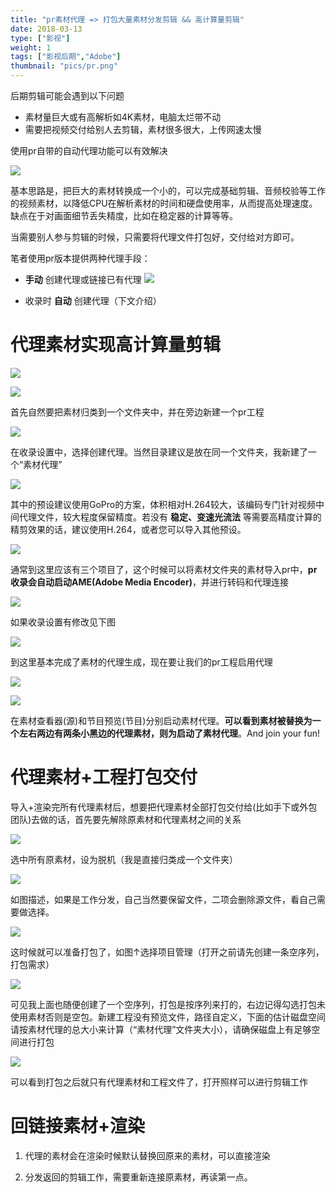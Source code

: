 ```yaml
---
title: "pr素材代理 => 打包大量素材分发剪辑 && 高计算量剪辑"
date: 2018-03-13
type: ["影视"]
weight: 1
tags: ["影视后期","Adobe"]
thumbnail: "pics/pr.png"
---
```




后期剪辑可能会遇到以下问题

- 素材量巨大或有高解析如4K素材，电脑太烂带不动
- 需要把视频交付给别人去剪辑，素材很多很大，上传网速太慢

使用pr自带的自动代理功能可以有效解决

![](/pics/proxy/00.png)

基本思路是，把巨大的素材转换成一个小的，可以完成基础剪辑、音频校验等工作的视频素材，以降低CPU在解析素材的时间和硬盘使用率，从而提高处理速度。缺点在于对画面细节丢失精度，比如在稳定器的计算等等。

当需要别人参与剪辑的时候，只需要将代理文件打包好，交付给对方即可。

笔者使用pr版本提供两种代理手段：

- **手动** 创建代理或链接已有代理
  ![](/pics/proxy/01-1.png)

- 收录时 **自动** 创建代理（下文介绍）

# 代理素材实现高计算量剪辑

![](/pics/proxy/01.png)

![](/pics/proxy/02.png)

首先自然要把素材归类到一个文件夹中，并在旁边新建一个pr工程

![](/pics/proxy/03.png)

在收录设置中，选择创建代理。当然目录建议是放在同一个文件夹，我新建了一个“素材代理”

![](/pics/proxy/04.png)

其中的预设建议使用GoPro的方案，体积相对H.264较大，该编码专门针对视频中间代理文件，较大程度保留精度。若没有 **稳定、变速光流法** 等需要高精度计算的精剪效果的话，建议使用H.264，或者您可以导入其他预设。

![](/pics/proxy/05.png)

通常到这里应该有三个项目了，这个时候可以将素材文件夹的素材导入pr中，**pr收录会自动启动AME(Adobe Media Encoder)**，并进行转码和代理连接

![](/pics/proxy/06.png)

如果收录设置有修改见下图

![](/pics/proxy/07.png)

到这里基本完成了素材的代理生成，现在要让我们的pr工程启用代理

![](/pics/proxy/08.png)

![](/pics/proxy/09.png)

在素材查看器(源)和节目预览(节目)分别启动素材代理。**可以看到素材被替换为一个左右两边有两条小黑边的代理素材，则为启动了素材代理**。And join your fun!

# 代理素材+工程打包交付

导入+渲染完所有代理素材后，想要把代理素材全部打包交付给(比如手下或外包团队)去做的话，首先要先解除原素材和代理素材之间的关系

![](/pics/proxy/10.png)

选中所有原素材，设为脱机（我是直接归类成一个文件夹）

![](/pics/proxy/11.png)

如图描述，如果是工作分发，自己当然要保留文件，二项会删除源文件，看自己需要做选择。

![](/pics/proxy/12.png)

这时候就可以准备打包了，如图↑选择项目管理（打开之前请先创建一条空序列，打包需求）

![](/pics/proxy/13.png)

可见我上面也随便创建了一个空序列，打包是按序列来打的，右边记得勾选打包未使用素材否则是空包。新建工程没有预览文件，路径自定义，下面的估计磁盘空间请按素材代理的总大小来计算（“素材代理”文件夹大小），请确保磁盘上有足够空间进行打包

![](/pics/proxy/14.png)

可以看到打包之后就只有代理素材和工程文件了，打开照样可以进行剪辑工作

# 回链接素材+渲染

1. 代理的素材会在渲染时候默认替换回原来的素材，可以直接渲染

2. 分发返回的剪辑工作，需要重新连接原素材，再读第一点。
